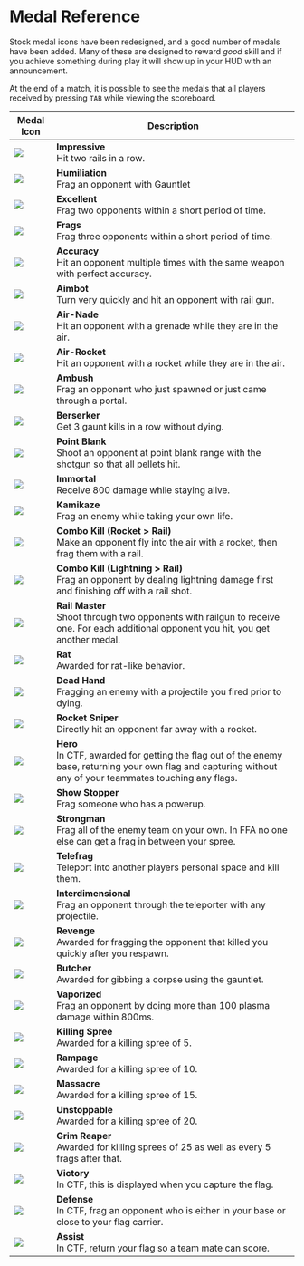 # Medal Reference

Stock medal icons have been redesigned, and a good number of medals have been added. Many of these are designed to reward *good* skill and if you achieve something during play it will show up in your HUD with an announcement.

At the end of a match, it is possible to see the medals that all players received by pressing `TAB` while viewing the scoreboard.

Medal Icon | Description
---------- | -----------
![](images/medals/medal_impressive.png) | **Impressive**<br>Hit two rails in a row.
![](images/medals/medal_gauntlet.png) | **Humiliation**<br>Frag an opponent with Gauntlet
![](images/medals/medal_excellent.png) | **Excellent**<br>Frag two opponents within a short period of time.
![](images/medals/medal_frags.png) | **Frags**<br>Frag three opponents within a short period of time.
![](images/medals/medal_accuracy.png) | **Accuracy**<br>Hit an opponent multiple times with the same weapon with perfect accuracy.
![](images/medals/medal_aimbot.png) | **Aimbot**<br>Turn very quickly and hit an opponent with rail gun.
![](images/medals/medal_airnade.png) | **Air-Nade**<br>Hit an opponent with a grenade while they are in the air.
![](images/medals/medal_airrocket.png) | **Air-Rocket**<br>Hit an opponent with a rocket while they are in the air.
![](images/medals/medal_ambush.png) | **Ambush**<br>Frag an opponent who just spawned or just came through a portal.
![](images/medals/medal_berserker.png) | **Berserker**<br>Get 3 gaunt kills in a row without dying.
![](images/medals/medal_fullsg.png) | **Point Blank**<br>Shoot an opponent at point blank range with the shotgun so that all pellets hit.
![](images/medals/medal_immortality.png) | **Immortal**<br>Receive 800 damage while staying alive. 
![](images/medals/medal_kamikaze.png) | **Kamikaze**<br>Frag an enemy while taking your own life.
![](images/medals/medal_rocketrail.png) | **Combo Kill (Rocket > Rail)**<br>Make an opponent fly into the air with a rocket, then frag them with a rail.
![](images/medals/medal_lgrail.png) | **Combo Kill (Lightning > Rail)**<br>Frag an opponent by dealing lightning damage first and finishing off with a rail shot.
![](images/medals/medal_multirail.png) | **Rail Master**<br>Shoot through two opponents with railgun to receive one. For each additional opponent you hit, you get another medal.
![](images/medals/medal_rat.png) | **Rat**<br>Awarded for rat-like behavior.
![](images/medals/medal_grave.png) | **Dead Hand**<br>Fragging an enemy with a projectile you fired prior to dying.
![](images/medals/medal_rocketsniper.png) | **Rocket Sniper**<br>Directly hit an opponent far away with a rocket.
![](images/medals/medal_star.png) | **Hero**<br>In CTF, awarded for getting the flag out of the enemy base, returning your own flag and capturing without any of your teammates touching any flags.
![](images/medals/medal_stopper.png) | **Show Stopper**<br>Frag someone who has a powerup.
![](images/medals/medal_strongman.png) | **Strongman**<br>Frag all of the enemy team on your own. In FFA no one else can get a frag in between your spree.
![](images/medals/medal_telefrag.png) | **Telefrag**<br>Teleport into another players personal space and kill them.
![](images/medals/medal_teleprojectile.png) | **Interdimensional**<br>Frag an opponent through the teleporter with any projectile.
![](images/medals/medal_revenge.png) | **Revenge**<br>Awarded for fragging the opponent that killed you quickly after you respawn.
![](images/medals/medal_butcher.png) | **Butcher**<br>Awarded for gibbing a corpse using the gauntlet.
![](images/medals/medal_vaporized.png) | **Vaporized**<br>Frag an opponent by doing more than 100 plasma damage within 800ms.
![](images/medals/medal_killspree10.png) | **Killing Spree**<br>Awarded for a killing spree of 5.
![](images/medals/medal_killspree20.png) | **Rampage**<br>Awarded for a killing spree of 10.
![](images/medals/medal_killspree30.png) | **Massacre**<br>Awarded for a killing spree of 15.
![](images/medals/medal_killspree40.png) | **Unstoppable**<br>Awarded for a killing spree of 20.
![](images/medals/medal_killspree50.png) | **Grim Reaper**<br>Awarded for killing sprees of 25 as well as every 5 frags after that.
![](images/medals/medal_capture.png) | **Victory**<br>In CTF, this is displayed when you capture the flag.
![](images/medals/medal_defend.png) | **Defense**<br>In CTF, frag an opponent who is either in your base or close to your flag carrier.
![](images/medals/medal_assist.png) | **Assist**<br>In CTF, return your flag so a team mate can score.

